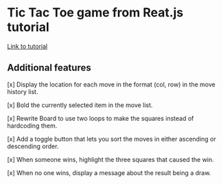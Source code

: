 # Tic Tac Toe game from Reat.js tutorial
[Link to tutorial](https://reactjs.org/tutorial/tutorial.html)

## Additional features
[x] Display the location for each move in the format (col, row) in the move history list.

[x] Bold the currently selected item in the move list.

[x] Rewrite Board to use two loops to make the squares instead of hardcoding them.

[x] Add a toggle button that lets you sort the moves in either ascending or descending order.

[x] When someone wins, highlight the three squares that caused the win.

[x] When no one wins, display a message about the result being a draw.
